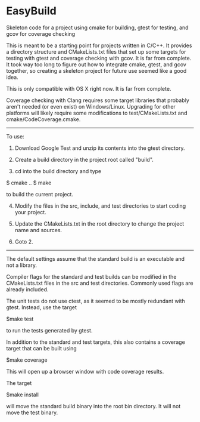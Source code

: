 EasyBuild
=========

Skeleton code for a project using cmake for building, gtest for testing, and gcov for coverage checking

This is meant to be a starting point for projects written in C/C++. It
provides a directory structure and CMakeLists.txt files that set up some
targets for testing with gtest and coverage checking with gcov. It is far
from complete. It took way too long to figure out how to integrate cmake,
gtest, and gcov together, so creating a skeleton project for future use
seemed like a good idea. 

This is only compatible with OS X right now. It is far from complete.

Coverage checking with Clang requires some target libraries that probably
aren't needed (or even exist) on Windows/Linux. Upgrading for other
platforms will likely require some modifications to test/CMakeLists.txt and
cmake/CodeCoverage.cmake.

----------------------------------------------------------------------------

To use:

1. Download Google Test and unzip its contents into the gtest directory.

2. Create a build directory in the project root called "build".

3. cd into the build directory and type 

$ cmake ..
$ make

to build the current project. 

4. Modify the files in the src, include, and test directories to start
coding your project.

5. Update the CMakeLists.txt in the root directory to change the project
name and sources.

6. Goto 2.

----------------------------------------------------------------------------

The default settings assume that the standard build is an executable and not
a library. 

Compiler flags for the standard and test builds can be modified in the
CMakeLists.txt files in the src and test directories. Commonly used flags
are already included.

The unit tests do not use ctest, as it seemed to be mostly redundant with
gtest. Instead, use the target

$make test

to run the tests generated by gtest.

In addition to the standard and test targets, this also contains a coverage
target that can be built using

$make coverage

This will open up a browser window with code coverage results.

The target 

$make install

will move the standard build binary into the root bin directory. It will not
move the test binary.

